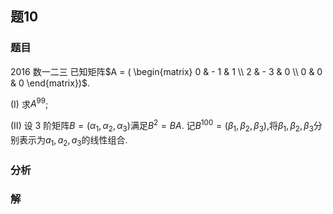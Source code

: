 ## 题10
### 题目
2016 数一二三 
已知矩阵$A = ( \begin{matrix} 0 &  - 1 & 1 \\  2 &  - 3 & 0 \\  0 & 0 & 0 \end{matrix})$.

(I) 求$A^{99}$;

(II) 设 3 阶矩阵$B = ( \alpha_1, \alpha_2, \alpha_3 )$满足$B^2 = BA$. 记$B^{100} = ( \beta_1, \beta_2, \beta_3)$,将$\beta_1, \beta_2, \beta_3$分别表示为$a_1, a_2, a_3$的线性组合.
### 分析

### 解